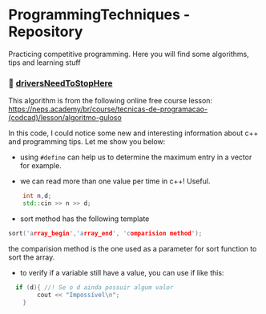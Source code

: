 # ProgrammingTechniques - Repository

Practicing competitive programming. Here you will find some algorithms, tips and learning stuff

### 🚥 [driversNeedToStopHere](driversNeedToStopHere)

This algorithm is from the following online free course lesson: <https://neps.academy/br/course/tecnicas-de-programacao-(codcad)/lesson/algoritmo-guloso>

In this code, I could notice some new and interesting information about c++ and programming tips. Let me show you below:

- using ``#define`` can help us to determine the maximum entry in a vector for example.

- we can read more than one value per time in c++! Useful.
```cpp
    int n,d;
    std::cin >> n >> d;
```

- sort method has the following template
```cpp
sort('array_begin','array_end', 'comparision method'); 
```
the comparision method is the one used as a parameter for sort function to sort the array.

- to verify if a variable still have a value, you can use if like this:
```cpp
  if (d){ //! Se o d ainda possuir algum valor
        cout << "Impossível\n";
    }
```
